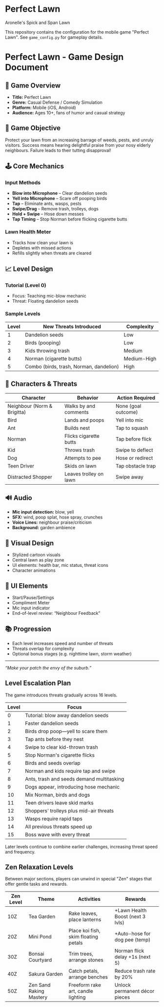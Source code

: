# Perfect Lawn
Aronelle's Spick and Span Lawn

This repository contains the configuration for the mobile game "Perfect Lawn". See `game_config.py` for gameplay details.

# Perfect Lawn - Game Design Document

## 🎯 Game Overview
- **Title:** Perfect Lawn
- **Genre:** Casual Defense / Comedy Simulation
- **Platform:** Mobile (iOS, Android)
- **Audience:** Ages 10+, fans of humor and casual strategy

## 🌿 Game Objective
Protect your lawn from an increasing barrage of weeds, pests, and unruly visitors. Success means hearing delightful praise from your nosy elderly neighbours. Failure leads to their tutting disapproval!

## 🕹️ Core Mechanics

### Input Methods
- **Blow into Microphone** – Clear dandelion seeds
- **Yell into Microphone** – Scare off pooping birds
- **Tap** – Eliminate ants, wasps, pests
- **Swipe/Drag** – Remove trash, trolleys, dogs
- **Hold + Swipe** – Hose down messes
- **Tap Timing** – Stop Norman before flicking cigarette butts

### Lawn Health Meter
- Tracks how clean your lawn is
- Depletes with missed actions
- Refills slightly when threats are cleared

## 📈 Level Design

### Tutorial (Level 0)
- Focus: Teaching mic-blow mechanic
- Threat: Floating dandelion seeds

### Sample Levels

| Level | New Threats Introduced                | Complexity    |
|-------|----------------------------------------|---------------|
| 1     | Dandelion seeds                        | Low           |
| 2     | Birds (pooping)                        | Low           |
| 3     | Kids throwing trash                    | Medium        |
| 4     | Norman (cigarette butts)               | Medium-High   |
| 5     | Combo (birds, trash, Norman, dandelion)| High          |

## 👥 Characters & Threats

| Character          | Behavior                          | Action Required     |
|-------------------|-----------------------------------|---------------------|
| Neighbour (Norm & Brigitta) | Walks by and comments             | None (goal outcome) |
| Bird               | Lands and poops                   | Yell into mic       |
| Ant                | Builds nest                       | Tap to squash       |
| Norman             | Flicks cigarette butts            | Tap before flick    |
| Kid                | Throws trash                      | Swipe to deflect    |
| Dog                | Attempts to pee                   | Hose or redirect    |
| Teen Driver        | Skids on lawn                     | Tap obstacle trap   |
| Distracted Shopper | Leaves trolley on lawn            | Swipe away          |

## 🔊 Audio

- **Mic input detection:** blow, yell
- **SFX:** wind, poop splat, hose spray, crunches
- **Voice Lines:** neighbour praise/criticism
- **Background:** garden ambience

## 🎨 Visual Design

- Stylized cartoon visuals
- Central lawn as play zone
- UI elements: health bar, mic status, threat icons
- Character animations

## 🧭 UI Elements

- Start/Pause/Settings
- Compliment Meter
- Mic input indicator
- End-of-level review: “Neighbour Feedback”

## 📚 Progression

- Each level increases speed and number of threats
- Threats overlap for complexity
- Optional bonus stages (e.g. nighttime lawn, storm weather)

---

*“Make your patch the envy of the suburb.”*

## Level Escalation Plan

The game introduces threats gradually across 16 levels.

| Level | Focus                                     |
| ----- | ----------------------------------------- |
| 0     | Tutorial: blow away dandelion seeds       |
| 1     | Faster dandelion seeds                    |
| 2     | Birds drop poop—yell to scare them        |
| 3     | Tap ants before they nest                 |
| 4     | Swipe to clear kid-thrown trash           |
| 5     | Stop Norman's cigarette flicks            |
| 6     | Birds and seeds overlap                   |
| 7     | Norman and kids require tap and swipe     |
| 8     | Ants, trash and seeds demand multitasking |
| 9     | Dogs appear, introducing hose mechanic    |
| 10    | Mix Norman, birds and dogs                |
| 11    | Teen drivers leave skid marks             |
| 12    | Shoppers' trolleys plus mid-air threats   |
| 13    | Wasps require rapid taps                  |
| 14    | All previous threats speed up             |
| 15    | Boss wave with every threat               |

Later levels continue to combine earlier challenges, increasing threat speed and frequency.

## Zen Relaxation Levels

Between major sections, players can unwind in special "Zen" stages that offer gentle tasks and rewards.

| Zen Level | Theme                    | Activities                           | Rewards                          |
| --------- | ----------------------- | ------------------------------------ | -------------------------------- |
| 10Z       | Tea Garden              | Rake leaves, place lanterns          | +Lawn Health Boost (next 3 lvls) |
| 20Z       | Mini Pond               | Place koi fish, skim floating petals | +Auto-hose for dog pee (temp)    |
| 30Z       | Bonsai Courtyard        | Trim trees, arrange stones           | Norman flick delay +1s (next 5)  |
| 40Z       | Sakura Garden           | Catch petals, arrange benches        | Reduce trash rate by 20%         |
| 50Z       | Zen Sand Raking Mastery | Freeform rake art, candle lighting   | Unlock permanent décor pieces    |
